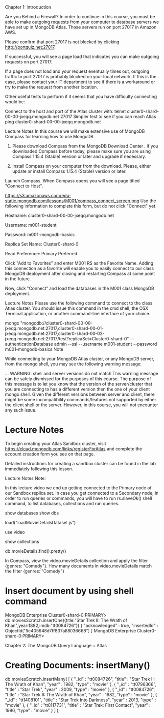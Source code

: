 
Chapter 1: Introduction

Are you Behind a Firewall?
In order to continue in this course, you must be able to make outgoing requests from your computer to database servers we have set up in MongoDB Atlas. Those servers run on port 27017 in Amazon AWS.

Please confirm that port 27017 is not blocked by clicking http://portquiz.net:27017.

If successful, you will see a page load that indicates you can make outgoing requests on port 27017.

If a page does not load and your request eventually times out, outgoing traffic to port 27017 is probably blocked on your local network. If this is the case, please contact your IT department to see if there is a workaround or try to make the request from another location.

Other useful tests to perform if it seems that you have difficulty connecting would be:

Connect to the host and port of the Atlas cluster with:
telnet cluster0-shard-00-00-jxeqq.mongodb.net 27017
Simpler test to see if you can reach Atlas
ping cluster0-shard-00-00-jxeqq.mongodb.net

Lecture Notes
In this course we will make extensive use of MongoDB Compass for learning how to use MongoDB.

1. Please download Compass from the MongoDB Download Center . If you downloaded Compass before today, please make sure you are using Compass 1.15.4 (Stable) version or later and upgrade if necessary.

2. Install Compass on your computer from the download. Please, either update or install Compass 1.15.4 (Stable) version or later.

Launch Compass.
When Compass opens you will see a page titled "Connect to Host".

https://s3.amazonaws.com/edu-static.mongodb.com/lessons/M001/compass_connect_screen.png
Use the following information to complete this form, but do not click "Connect" yet.

Hostname: cluster0-shard-00-00-jxeqq.mongodb.net

Username: m001-student

Password: m001-mongodb-basics

Replica Set Name: Cluster0-shard-0

Read Preference: Primary Preferred

Click "Add to Favorites" and enter M001 RS as the Favorite Name. Adding this connection as a favorite will enable you to easily connect to our class MongoDB deployment after closing and restarting Compass at some point in the future.

Now, click "Connect" and load the databases in the M001 class MongoDB deployment.

Lecture Notes
Please use the following command to connect to the class Atlas cluster. You should issue this command in the cmd shell, the OSX Terminal application, or another command-line interface of your choice.

mongo "mongodb://cluster0-shard-00-00-jxeqq.mongodb.net:27017,cluster0-shard-00-01-jxeqq.mongodb.net:27017,cluster0-shard-00-02-jxeqq.mongodb.net:27017/test?replicaSet=Cluster0-shard-0" --authenticationDatabase admin --ssl --username m001-student --password m001-mongodb-basics
Note

While connecting to your MongoDB Atlas cluster, or any MongoDB server, from the mongo shell, you may see the following warning message:

... WARNING: shell and server versions do not match
This warning message can be safely dismissed for the purposes of this course. The purpose of this message is to let you know that the version of the server/cluster that you are connecting to has a different version then the one of your client mongo shell. Given the different versions between server and client, there might be some incompatibility commands/features not supported by either the client shell or the server. However, in this course, you will not encounter any such issue.


# Lecture Notes
To begin creating your Atlas Sandbox cluster, visit https://cloud.mongodb.com/links/registerForAtlas and complete the account creation form you see on that page.

Detailed instructions for creating a sandbox cluster can be found in the lab immediately following this lesson.

Lecture Notes
Note:

In this lecture video we end up getting connected to the Primary node of our Sandbox replica set. In case you get connected to a Secondary node, in order to run queries or commands, you will have to run rs.slaveOk() shell command, to list databases, collections and run queries.

show databases
show dbs


load("loadMovieDetailsDataset.js")

use video

show collections

db.movieDetails.find().pretty()

In Compass, view the video.movieDetails collection and apply the filter {genres: "Comedy"}.
How many documents in video.movieDetails match the filter {genres: "Comedy"}

# Insert document by using shell command
MongoDB Enterprise Cluster0-shard-0:PRIMARY> db.moviesScratch.insertOne({title:"Star Trek II: The Wrath of Khan",year:1882,imdb:"tt0084726"})
{
        "acknowledged" : true,
        "insertedId" : ObjectId("5c405948d7ff837a88036668")
}
MongoDB Enterprise Cluster0-shard-0:PRIMARY>


Chapter 2: The MongoDB Query Language + Atlas

# Creating Documents: insertMany()

db.moviesScratch.insertMany(
    [
        {
  	    "_id" : "tt0084726",
  	    "title" : "Star Trek II: The Wrath of Khan",
  	    "year" : 1982,
  	    "type" : "movie"
          },
          {
  	    "_id" : "tt0796366",
  	    "title" : "Star Trek",
  	    "year" : 2009,
  	    "type" : "movie"
          },
          {
  	    "_id" : "tt0084726",
  	    "title" : "Star Trek II: The Wrath of Khan",
  	    "year" : 1982,
  	    "type" : "movie"
          },
          {
  	    "_id" : "tt1408101",
  	    "title" : "Star Trek Into Darkness",
  	    "year" : 2013,
  	    "type" : "movie"
          },
          {
  	    "_id" : "tt0117731",
  	    "title" : "Star Trek: First Contact",
  	    "year" : 1996,
  	    "type" : "movie"
        }
    ]
);




